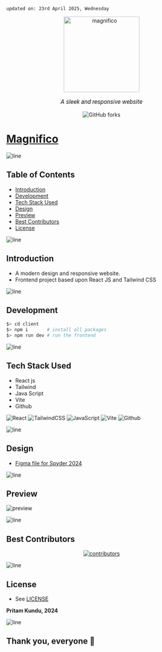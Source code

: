    updated on: 23rd April 2025, Wednesday

<div align=center>
    <a href="https://github.com/warmachine028/magnifico">
        <img width="200" src="https://cdn-icons-png.flaticon.com/512/594/594856.png" alt="magnifico">
    </a>
    <p style="font-family: roboto, calibri; font-size:12pt; font-style:italic"> A sleek and responsive website </p>
    <a src="https://github.com/warmachine028/magnifico/forks">
        <img alt="GitHub forks" src="https://img.shields.io/github/forks/warmachine028/magnifico">
    </a>
</div>

# [Magnifico](https://github.com/warmachine028/magnifico)

![line]

## Table of Contents

- [Introduction](#introduction) 
- [Development](#development)
- [Tech Stack Used](#tech-stack-used)
- [Design](#design)
- [Preview](#preview)
- [Best Contributors](#best-contributors)
- [License](#license)

![line]

## Introduction

- A modern design and responsive website.
- Frontend project based upon React JS and Tailwind CSS

![line]

## Development

```sh
$> cd client
$> npm i       # install all packages
$> npm run dev # run the frontend
```

![line]

## Tech Stack Used

- React js
- Tailwind 
- Java Script
- Vite
- Github

![React](https://img.shields.io/badge/react-%2320232a.svg?style=for-the-badge&logo=react&logoColor=%2361DAFB) ![TailwindCSS](https://img.shields.io/badge/tailwindcss-%2338B2AC.svg?style=for-the-badge&logo=tailwind-css&logoColor=blue) ![JavaScript](https://img.shields.io/badge/javascript-%23323330.svg?style=for-the-badge&logo=javascript&logoColor=%23F7DF1E) ![Vite](https://img.shields.io/badge/vite-%23000000.svg?style=for-the-badge&logo=vite&logoColor=white) ![Github](https://img.shields.io/badge/github-%23121011.svg?style=for-the-badge&logo=github&logoColor=white) 

![line]

## Design

- [Figma file for Spyder 2024](https://www.figma.com/design/6lYnnVnpynejdPoqdS6dxt/SPYDER-2024?node-id=0-1&node-type=canvas&t=s1Q7nwepfp2ZU2X9-0)

![line]


## Preview

<picture align="center">
    <source media="(prefers-color-scheme: light)" srcset=".github/preview-light.png">
    <source media="(prefers-color-scheme: dark)" srcset=".github/preview-dark.png">
    <img src=".github/preview-light.png" alt="preview">
</picture>

![line]

## Best Contributors

<div align="center">
    <a href="https://github.com/warmachine028/magnifico/graphs/contributors">
        <img src="https://contrib.rocks/image?repo=warmachine028/magnifico" alt="contributors"/>
    </a>
</div>

![line]

## License

- See [LICENSE]

**Pritam Kundu, 2024**

![line]

## Thank you, everyone 💚

[icons]: https://icons8.com/
[markdown-badges]: https://github.com/Ileriayo/markdown-badges
[line]: https://user-images.githubusercontent.com/75939390/137615281-3a875960-92cc-407f-97fe-fd2319bdb252.png
[License]: https://github.com/warmachine028/magnifico/blob/main/LICENSE

<!-- 23/04/25 -->

